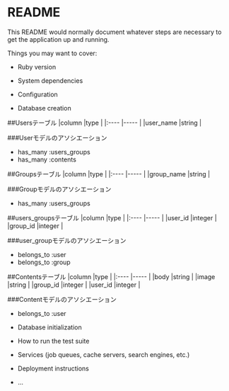 # README

This README would normally document whatever steps are necessary to get the
application up and running.

Things you may want to cover:

* Ruby version

* System dependencies

* Configuration

* Database creation

##Usersテーブル
|column               |type    |
|:----                |-----   |
|user_name            |string  |

###Userモデルのアソシエーション
+ has_many   :users_groups
+ has_many   :contents


##Groupsテーブル
|column               |type    |
|:----                |-----   |
|group_name           |string  |


###Groupモデルのアソシエーション
+ has_many   :users_groups


##users_groupsテーブル
|column               |type    |
|:----                |-----   |
|user_id              |integer |
|group_id             |integer |

###user_groupモデルのアソシエーション
+ belongs_to :user
+ belongs_to :group


##Contentsテーブル
|column               |type    |
|:----                |-----   |
|body                 |string  |
|image                |string  |
|group_id             |integer |
|user_id              |integer |

###Contentモデルのアソシエーション
+ belongs_to :user


* Database initialization

* How to run the test suite

* Services (job queues, cache servers, search engines, etc.)

* Deployment instructions

* ...
